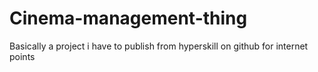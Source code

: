 # Cinema-management-thing
Basically a project i have to publish from hyperskill on github for internet points
